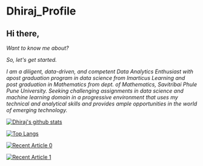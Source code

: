 # Dhiraj_Profile

## Hi there,

*Want to know me about?*

*So, let's get started.*

*I am a diligent, data-driven, and competent Data Analytics Enthusiast with apost graduation program in data science from Imarticus
Learning and post graduation in Mathematics from dept. of Mathematics, Savitribai Phule Pune University. Seeking challenging
assignments in data science and machine learning domain in a progressive environment that uses my technical and analytical skills and
provides ample opportunities in the world of emerging technology.*

[![Dhiraj's github stats](https://github-readme-stats.vercel.app/api?username=dhiraj-patil-analyst&count_private=true&show_icons=true&theme=radical&hide_rank=false)](https://github.com/anuraghazra/github-readme-stats)

[![Top Langs](https://github-readme-stats.vercel.app/api/top-langs/?username=dhiraj-patil-analyst)](https://github.com/anuraghazra/github-readme-stats)


<a target="_blank" href="https://github-readme-medium-recent-article.vercel.app/medium/@dhiraj-patil-analyst/0"><img src="https://github-readme-medium-recent-article.vercel.app/medium/@dhiraj-patil-analyst/0" alt="Recent Article 0">


<a target="_blank" href="https://github-readme-medium-recent-article.vercel.app/medium/@dhiraj-patil-analyst/1"><img src="https://github-readme-medium-recent-article.vercel.app/medium/@dhiraj-patil-analyst/1" alt="Recent Article 1">
